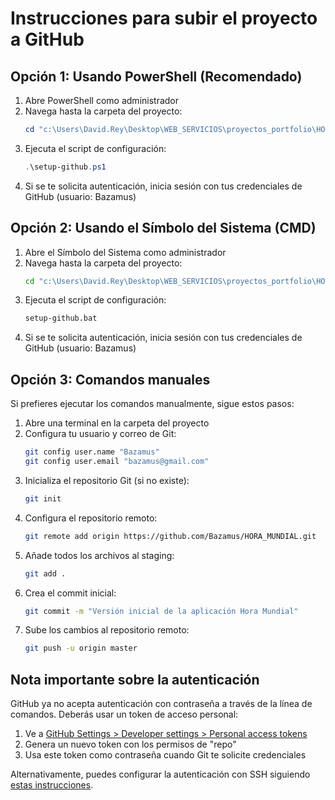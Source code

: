 # Instrucciones para subir el proyecto a GitHub

## Opción 1: Usando PowerShell (Recomendado)

1. Abre PowerShell como administrador
2. Navega hasta la carpeta del proyecto:
   ```powershell
   cd "c:\Users\David.Rey\Desktop\WEB_SERVICIOS\proyectos_portfolio\HORA_MUNDIAL"
   ```
3. Ejecuta el script de configuración:
   ```powershell
   .\setup-github.ps1
   ```
4. Si se te solicita autenticación, inicia sesión con tus credenciales de GitHub (usuario: Bazamus)

## Opción 2: Usando el Símbolo del Sistema (CMD)

1. Abre el Símbolo del Sistema como administrador
2. Navega hasta la carpeta del proyecto:
   ```cmd
   cd "c:\Users\David.Rey\Desktop\WEB_SERVICIOS\proyectos_portfolio\HORA_MUNDIAL"
   ```
3. Ejecuta el script de configuración:
   ```cmd
   setup-github.bat
   ```
4. Si se te solicita autenticación, inicia sesión con tus credenciales de GitHub (usuario: Bazamus)

## Opción 3: Comandos manuales

Si prefieres ejecutar los comandos manualmente, sigue estos pasos:

1. Abre una terminal en la carpeta del proyecto
2. Configura tu usuario y correo de Git:
   ```bash
   git config user.name "Bazamus"
   git config user.email "bazamus@gmail.com"
   ```
3. Inicializa el repositorio Git (si no existe):
   ```bash
   git init
   ```
4. Configura el repositorio remoto:
   ```bash
   git remote add origin https://github.com/Bazamus/HORA_MUNDIAL.git
   ```
5. Añade todos los archivos al staging:
   ```bash
   git add .
   ```
6. Crea el commit inicial:
   ```bash
   git commit -m "Versión inicial de la aplicación Hora Mundial"
   ```
7. Sube los cambios al repositorio remoto:
   ```bash
   git push -u origin master
   ```

## Nota importante sobre la autenticación

GitHub ya no acepta autenticación con contraseña a través de la línea de comandos. Deberás usar un token de acceso personal:

1. Ve a [GitHub Settings > Developer settings > Personal access tokens](https://github.com/settings/tokens)
2. Genera un nuevo token con los permisos de "repo"
3. Usa este token como contraseña cuando Git te solicite credenciales

Alternativamente, puedes configurar la autenticación con SSH siguiendo [estas instrucciones](https://docs.github.com/es/authentication/connecting-to-github-with-ssh).
